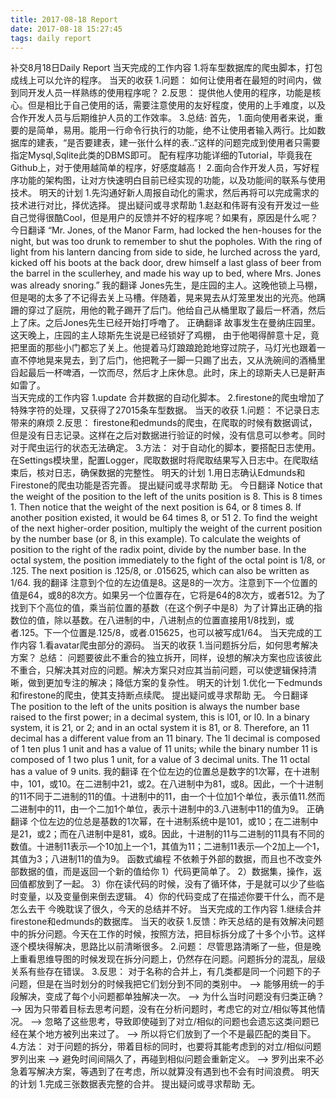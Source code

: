 ```yaml
---
title: 2017-08-18 Report
date: 2017-08-18 15:27:45
tags: daily report
---
```

补交8月18日Daily Report
当天完成的工作内容
1.将车型数据库的爬虫脚本，打包成线上可以允许的程序。
当天的收获
1.问题： 如何让使用者在最短的时间内，做到同开发人员一样熟练的使用程序呢？
2.反思： 提供他人使用的程序，功能是核心。但是相比于自己使用的话，需要注意使用的友好程度，使用的上手难度，以及合作开发人员与后期维护人员的工作效率。
3.总结:
首先，
1.面向使用者来说，重要的是简单，易用。能用一行命令行执行的功能，绝不让使用者输入两行。比如数据库的建表，“是否要建表，建一张什么样的表..”这样的问题完成到使用者只需要指定Mysql,Sqlite此类的DBMS即可。 配有程序功能详细的Tutorial，毕竟我在Github上，对于使用越简单的程序，好感度越高！
2.面向合作开发人员，写好程序功能的架构图，让对方快速明白目前已经实现的功能，以及功能间的联系与使用技术。 
明天的计划
1.先沟通好新人周报自动化的需求，然后再将可以完成需求的技术进行对比，择优选择。
提出疑问或寻求帮助
1.赵赵和伟哥有没有开发过一些自己觉得很酷Cool，但是用户的反馈并不好的程序呢？如果有，原因是什么呢？
今日翻译
“Mr. Jones, of the Manor Farm, had locked the hen-houses for the night, but was too drunk to remember to shut the popholes. With the ring of light from his lantern dancing from side to side, he lurched across the yard, kicked off his boots at the back door, drew himself a last glass of beer from the barrel in the scullerhey, and made his way up to bed, where Mrs. Jones was already snoring.”
我的翻译
Jones先生，是庄园的主人。这晚他锁上马棚，但是喝的太多了不记得去关上马槽。伴随着，晃来晃去从灯笼里发出的光亮。他蹒跚的穿过了庭院，用他的靴子踢开了后门。他给自己从桶里取了最后一杯酒，然后上了床。之后Jones先生已经开始打呼噜了。
正确翻译
故事发生在曼纳庄园里。这天晚上，庄园的主人琼斯先生说是已经锁好了鸡棚， 由于他喝得醉意十足，竟把里面的那些小门都忘了关上。他提着马灯踉踉跄跄地穿过院子，马灯光也跟着一直不停地晃来晃去，到了后门，他把靴子一脚一只踢了出去，又从洗碗间的酒桶里舀起最后一杯啤酒，一饮而尽，然后才上床休息。此时，床上的琼斯夫人已是鼾声如雷了。   
当天完成的工作内容
1.update 合并数据的自动化脚本。
2.firestone的爬虫增加了特殊字符的处理，又获得了27015条车型数据。
当天的收获
1.问题： 不记录日志带来的麻烦
2.反思： firestone和edmunds的爬虫，在爬取的时候有数据调试，但是没有日志记录。这样在之后对数据进行验证的时候，没有信息可以参考。同时对于爬虫运行的状态无法确定。
3.方法： 对于自动化的脚本，要搭配日志使用。 在Settings模块里，配置Logger，爬取数据时将爬取结果写入日志中。在爬取结束后，核对日志，确保数据的完整性。
明天的计划
1.用日志确认Edmunds和Firestone的爬虫功能是否完善。
提出疑问或寻求帮助
无。
今日翻译
Notice that the weight of the position to the left of the units position is 8. This is 8 times 1. Then notice that the weight of the next position is 64, or 8 times 8. If another position existed, it would be 64 times 8, or 51 2. To find the weight of the next higher-order position, multiply the weight of the current position by the number base (or 8, in this example). To calculate the weights of position to the right of the radix point, divide by the number base. In the octal system, the position immediately to the fight of the octal point is 1/8, or .125. The next position is .125/8, or .015625, which can also be written as 1/64.
我的翻译
注意到个位的左边值是8。这是8的一次方。注意到下一个位置的值是64，或8的8次方。如果另一个位置存在，它将是64的8次方，或者512。为了找到下个高位的值，乘当前位置的基数（在这个例子中是8）为了计算出正确的指数位的值，除以基数。在八进制的中，八进制点的位置直接用1/8找到，或者.125。下一个位置是.125/8，或者.015625，也可以被写成1/64。
当天完成的工作内容
1.看avatar爬虫部分的源码。
当天的收获
1.当问题拆分后，如何思考解决方案？
总结： 问题要彼此不重合的独立拆开，同样，设想的解决方案也应该彼此不重合，只解决其对应的问题。解决方案只对应其当前问题，可以使逻辑保持清晰，做到更加专注的解决；降低方案的复杂性。
明天的计划
1.优化一下edmunds和firestone的爬虫，使其支持断点续爬。
提出疑问或寻求帮助
无。
今日翻译
The position to the left of the units position is always the number base raised to the first power; in a decimal system, this is l01, or l0. In a binary system, it is 21, or 2; and in an octal system it is 81, or 8. Therefore, an 11 decimal has a different value from an 11 binary. The 1l decimal is composed of 1 ten plus 1 unit and has a value of 11 units; while the binary number 11 is composed of 1 two plus 1 unit, for a value of 3 decimal units. The 11 octal has a value of 9 units.
我的翻译
在个位左边的位置总是数字的1次幂，在十进制中，101，或10。在二进制中21，或2。在八进制中为81，或8。因此，一个十进制的11不同于二进制的11的值。十进制中的11，由一个十位加1个单位，表示值11.然而二进制中的11，由一个二加1个单位，表示十进制中的3.八进制中11的值为9。
正确翻译
个位左边的位总是基数的1次幂，在十进制系统中是101，或10；在二进制中是21，或2；而在八进制中是81，或8。因此，十进制的11与二进制的11具有不同的数值。十进制11表示—个10加上一个1，其值为11；二进制11表示—个2加上—个1，其值为3；八进制11的值为9。
函数式编程
不依赖于外部的数据，而且也不改变外部数据的值，而是返回一个新的值给你
1）代码更简单了。
2）数据集，操作，返回值都放到了一起。
3）你在读代码的时候，没有了循环体，于是就可以少了些临时变量，以及变量倒来倒去逻辑。
4）你的代码变成了在描述你要干什么，而不是怎么去干
今晚耽误了很久，今天的总结并不好。
当天完成的工作内容
1.继续合并firestone和edmunds的数据库。
当天的收获
1.反馈：昨天总结的是有效解决问题中的拆分问题。今天在工作的时候，按照方法，把目标拆分成了十多个小节。这样逐个模块得解决，思路比以前清晰很多。
2.问题： 尽管思路清晰了一些，但是晚上重看思维导图的时候发现在拆分问题上，仍然存在问题。问题拆分的混乱，层级关系有些存在错误。
3.反思： 对于名称的合并上，有几类都是同一个问题下的子问题，但是在当时划分的时候我把它们划分到不同的类别中。 –>  能够用统一的手段解决，变成了每个小问题都单独解决一次。 –> 为什么当时问题没有归类正确？ ——> 因为只带着目标去思考问题，没有在分析问题时，考虑它的对立/相似等其他情况。 –> 忽略了这些思考，导致即使碰到了对立/相似的问题也会遗忘这类问题已经在某个地方被列出来过了。 ——> 所以将它们放到了一个不是最匹配的类目下。
4.方法： 对于问题的拆分，带着目标的同时，也要将其能考虑到的对立/相似问题罗列出来 –> 避免时间间隔久了，再碰到相似问题会重新定义。 –> 罗列出来不必急着写解决方案，等遇到了在考虑，所以就算没有遇到也不会有时间浪费。 
明天的计划
1.完成三张数据表完整的合并。
提出疑问或寻求帮助
无。